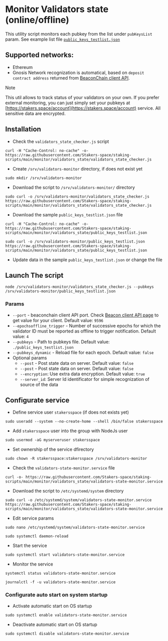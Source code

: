 # Monitor Validators state (online/offline)

This utility script monitors each pubkey from the list under `pubKeysList` param. See example list file [`public_keys_testlist.json`](https://raw.githubusercontent.com/Stakers-space/staking-scripts/main/monitor/validators_state/public_keys_testlist.json)

## Supported networks:
- Ethereum
- Gnosis
Network recognization is automatical, based on `deposit contract address` returned from [BeaconChain client API](https://github.com/Stakers-space/staking-scripts/tree/main/api_general/beacon-client).

> [!NOTE]
> This util allows to track status of your validators on your own. If you prefer external monitoring, you can just simply set your pubkeys at [https://stakers.space/account](https://stakers.space/account) service. All sensitive data are encrypted.

## Installation
- Check the `validators_state_checker.js` script
```
curl -H "Cache-Control: no-cache" -o- https://raw.githubusercontent.com/Stakers-space/staking-scripts/main/monitor/validators_state/validators_state_checker.js
```
- Create `/srv/validators-monitor` directory, if does not exist yet
```
sudo mkdir /srv/validators-monitor
```
- Download the script to `/srv/validators-monitor/` directory
```
sudo curl -o /srv/validators-monitor/validators_state_checker.js https://raw.githubusercontent.com/Stakers-space/staking-scripts/main/monitor/validators_state/validators_state_checker.js
```
- Download the sample  `public_keys_testlist.json` file
```
curl -H "Cache-Control: no-cache" -o- https://raw.githubusercontent.com/Stakers-space/staking-scripts/main/monitor/validators_state/public_keys_testlist.json
```
```
sudo curl -o /srv/validators-monitor/public_keys_testlist.json https://raw.githubusercontent.com/Stakers-space/staking-scripts/main/monitor/validators_state/public_keys_testlist.json
```
- Update data in the sample `public_keys_testlist.json` or change the file


## Launch The script
```
node /srv/validators-monitor/validators_state_checker.js --pubkeys /srv/validators-monitor/public_keys_testlist.json
```
### Params
- `--port` - beaconchain client API port. Check [Beacon client API page](https://github.com/Stakers-space/staking-scripts/tree/main/api_general/beacon-client) to get value for your client. Default value: `9596`
- `--epochsoffline_trigger` - Number of successive epochs for which the validator ID must be reported as offline to trigger notification. Default value: `4`
- `--pubkeys` - Path to pubkeys file. Default value: `./public_keys_testlist.json`
- `--pubkeys_dynamic` - Reload file for each epoch. Default value: `false`
- Optional params
    - `--post` - Post state data on server. Default value: `false`
    - `--post` - Post state data on server. Default value: `false`
    - `--encryption`: Use extra data encryption. Default value: `true`
    - `--server_id`: Server Id identificator for simple recognization of source of the data

## Configurate service
- Define service user `stakersspace` (if does not exists yet)
```
sudo useradd --system --no-create-home --shell /bin/false stakersspace
```
- Add `stakersspace` user into the group with NodeJs user
```
sudo usermod -aG myserveruser stakersspace
```
- Set ownership of the service dfirectory
```
sudo chown -R stakersspace:stakersspace /srv/validators-monitor
```
- Check the `validators-state-monitor.service` file
```
curl -o- https://raw.githubusercontent.com/Stakers-space/staking-scripts/main/monitor/validators_state/validators-state-monitor.service
```
- Download the script to `/etc/systemd/system` directory
```
sudo curl -o /etc/systemd/system/validators-state-monitor.service https://raw.githubusercontent.com/Stakers-space/staking-scripts/main/monitor/validators_state/validators-state-monitor.service
```
- Edit service params
```
sudo nano /etc/systemd/system/validators-state-monitor.service
```
```
sudo systemctl daemon-reload
```
- Start the service
```
sudo systemctl start validators-state-monitor.service
```
- Monitor the service
```
systemctl status validators-state-monitor.service
```
```
journalctl -f -u validators-state-monitor.service
```

### Configurate auto start on system startup
- Activate automatic start on OS startup
```
sudo systemctl enable validators-state-monitor.service
```
- Deactivate automatic start on OS startup
```
sudo systemctl disable validators-state-monitor.service
```
